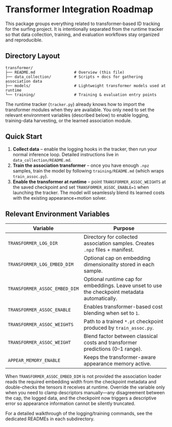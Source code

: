 # Transformer Integration Roadmap

This package groups everything related to transformer-based ID tracking for the surfing project.  It is intentionally separated from the runtime tracker so that data collection, training, and evaluation workflows stay organized and reproducible.

## Directory Layout

```
transformer/
├── README.md                 # Overview (this file)
├── data_collection/          # Scripts + docs for gathering association data
├── models/                   # Lightweight transformer models used at runtime
└── training/                 # Training & evaluation entry points
```

The runtime tracker (`tracker.py`) already knows how to import the transformer modules when they are available.  You only need to set the relevant environment variables (described below) to enable logging, training-data harvesting, or the learned association module.

## Quick Start

1. **Collect data** – enable the logging hooks in the tracker, then run your normal inference loop.  Detailed instructions live in `data_collection/README.md`.
2. **Train the association transformer** – once you have enough `.npz` samples, train the model by following `training/README.md` (which wraps `train_assoc.py`).
3. **Enable the transformer at runtime** – point `TRANSFORMER_ASSOC_WEIGHTS` at the saved checkpoint and set `TRANSFORMER_ASSOC_ENABLE=1` when launching the tracker.  The model will seamlessly blend its learned costs with the existing appearance+motion solver.

## Relevant Environment Variables

| Variable | Purpose |
| --- | --- |
| `TRANSFORMER_LOG_DIR` | Directory for collected association samples.  Creates `.npz` files + manifest. |
| `TRANSFORMER_LOG_EMBED_DIM` | Optional cap on embedding dimensionality stored in each sample. |
| `TRANSFORMER_ASSOC_EMBED_DIM` | Optional runtime cap for embeddings. Leave unset to use the checkpoint metadata automatically. |
| `TRANSFORMER_ASSOC_ENABLE` | Enables transformer-based cost blending when set to `1`. |
| `TRANSFORMER_ASSOC_WEIGHTS` | Path to a trained `*.pt` checkpoint produced by `train_assoc.py`. |
| `TRANSFORMER_ASSOC_WEIGHT` | Blend factor between classical costs and transformer predictions (0–1 range). |
| `APPEAR_MEMORY_ENABLE` | Keeps the transformer-aware appearance memory active. |

When `TRANSFORMER_ASSOC_EMBED_DIM` is not provided the association loader reads the required embedding width from the checkpoint
metadata and double-checks the tensors it receives at runtime.  Override the variable only when you need to clamp descriptors
manually—any disagreement between the cap, the logged data, and the checkpoint now triggers a descriptive error so appearance
information cannot be silently truncated.

For a detailed walkthrough of the logging/training commands, see the dedicated READMEs in each subdirectory.
